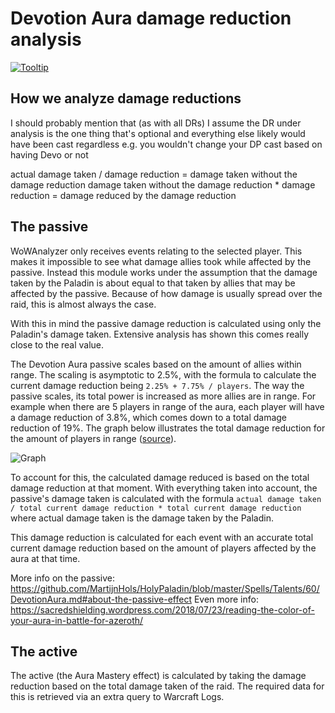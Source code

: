 # Devotion Aura damage reduction analysis

[![Tooltip](https://user-images.githubusercontent.com/4565223/43018363-bc61c862-8c59-11e8-80fc-77938dfe1740.png)](https://beta.wowdb.com/spells/183425-devotion-aura)

## How we analyze damage reductions

I should probably mention that (as with all DRs) I assume the DR under analysis is the one thing that's optional
and everything else likely would have been cast regardless
e.g. you wouldn't change your DP cast based on having Devo or not

actual damage taken / damage reduction = damage taken without the damage reduction
damage taken without the damage reduction * damage reduction = damage reduced by the damage reduction

## The passive

WoWAnalyzer only receives events relating to the selected player. This makes it impossible to see what damage allies took while affected by the passive. Instead this module works under the assumption that the damage taken by the Paladin is about equal to that taken by allies that may be affected by the passive. Because of how damage is usually spread over the raid, this is almost always the case.

With this in mind the passive damage reduction is calculated using only the Paladin's damage taken. Extensive analysis has shown this comes really close to the real value.

The Devotion Aura passive scales based on the amount of allies within range. The scaling is asymptotic to 2.5%, with the formula to calculate the current damage reduction being `2.25% + 7.75% / players`. The way the passive scales, its total power is increased as more allies are in range. For example when there are 5 players in range of the aura, each player will have a damage reduction of 3.8%, which comes down to a total damage reduction of 19%. The graph below illustrates the total damage reduction for the amount of players in range ([source](https://sacredshielding.wordpress.com/2018/07/23/reading-the-color-of-your-aura-in-battle-for-azeroth/)).

![Graph](https://user-images.githubusercontent.com/4565223/43164365-48c83e6e-8f91-11e8-8d0b-7466ea9d292a.png)

To account for this, the calculated damage reduced is based on the total damage reduction at that moment. With everything taken into account, the passive's damage taken is calculated with the formula `actual damage taken / total current damage reduction * total current damage reduction` where actual damage taken is the damage taken by the Paladin.

This damage reduction is calculated for each event with an accurate total current damage reduction based on the amount of players affected by the aura at that time.

More info on the passive: https://github.com/MartijnHols/HolyPaladin/blob/master/Spells/Talents/60/DevotionAura.md#about-the-passive-effect
Even more info: https://sacredshielding.wordpress.com/2018/07/23/reading-the-color-of-your-aura-in-battle-for-azeroth/

## The active

The active (the Aura Mastery effect) is calculated by taking the damage reduction based on the total damage taken of the raid. The required data for this is retrieved via an extra query to Warcraft Logs.
